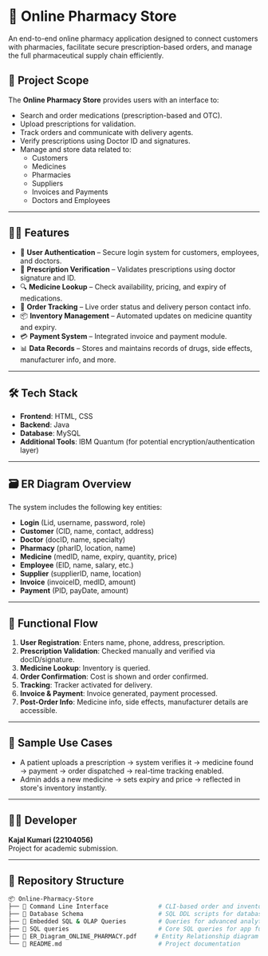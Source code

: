 # 💊 Online Pharmacy Store

An end-to-end online pharmacy application designed to connect customers with pharmacies, facilitate secure prescription-based orders, and manage the full pharmaceutical supply chain efficiently.

## 📌 Project Scope

The **Online Pharmacy Store** provides users with an interface to:

- Search and order medications (prescription-based and OTC).
- Upload prescriptions for validation.
- Track orders and communicate with delivery agents.
- Verify prescriptions using Doctor ID and signatures.
- Manage and store data related to:
  - Customers
  - Medicines
  - Pharmacies
  - Suppliers
  - Invoices and Payments
  - Doctors and Employees

---

## 🧑‍⚕️ Features

- 🔐 **User Authentication** – Secure login system for customers, employees, and doctors.
- 📝 **Prescription Verification** – Validates prescriptions using doctor signature and ID.
- 🔍 **Medicine Lookup** – Check availability, pricing, and expiry of medications.
- 🚚 **Order Tracking** – Live order status and delivery person contact info.
- 📦 **Inventory Management** – Automated updates on medicine quantity and expiry.
- 💳 **Payment System** – Integrated invoice and payment module.
- 📊 **Data Records** – Stores and maintains records of drugs, side effects, manufacturer info, and more.

---

## 🛠️ Tech Stack

- **Frontend**: HTML, CSS
- **Backend**: Java
- **Database**: MySQL
- **Additional Tools**: IBM Quantum (for potential encryption/authentication layer)

---

## 🗃️ ER Diagram Overview

The system includes the following key entities:

- **Login** (Lid, username, password, role)
- **Customer** (CID, name, contact, address)
- **Doctor** (docID, name, specialty)
- **Pharmacy** (pharID, location, name)
- **Medicine** (medID, name, expiry, quantity, price)
- **Employee** (EID, name, salary, etc.)
- **Supplier** (supplierID, name, location)
- **Invoice** (invoiceID, medID, amount)
- **Payment** (PID, payDate, amount)

---

## 🧪 Functional Flow

1. **User Registration**: Enters name, phone, address, prescription.
2. **Prescription Validation**: Checked manually and verified via docID/signature.
3. **Medicine Lookup**: Inventory is queried.
4. **Order Confirmation**: Cost is shown and order confirmed.
5. **Tracking**: Tracker activated for delivery.
6. **Invoice & Payment**: Invoice generated, payment processed.
7. **Post-Order Info**: Medicine info, side effects, manufacturer details are accessible.

---

## 📎 Sample Use Cases

- A patient uploads a prescription → system verifies it → medicine found → payment → order dispatched → real-time tracking enabled.
- Admin adds a new medicine → sets expiry and price → reflected in store's inventory instantly.

---

## 👩‍💻 Developer

**Kajal Kumari (22104056)**  
Project for academic submission.

---

## 📁 Repository Structure

```bash
📦 Online-Pharmacy-Store
├── 📂 Command Line Interface              # CLI-based order and inventory interaction
├── 📂 Database Schema                     # SQL DDL scripts for database schema
├── 📂 Embedded SQL & OLAP Queries         # Queries for advanced analytics & reports
├── 📂 SQL queries                         # Core SQL queries for app functionality
├── 📄 ER_Diagram_ONLINE_PHARMACY.pdf     # Entity Relationship diagram of the system
└── 📄 README.md                           # Project documentation
